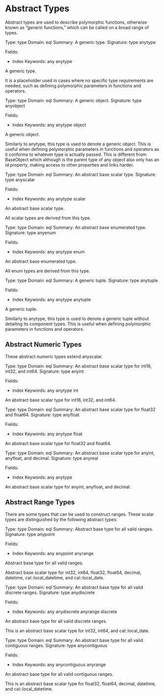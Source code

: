 # Abstract Types

Abstract types are used to describe polymorphic functions, otherwise known as “generic functions,” which can be called on a broad range of types.

Type: type
Domain: eql
Summary: A generic type.
Signature: type anytype


Fields:
- Index Keywords: any anytype


A generic type.

It is a placeholder used in cases where no specific type requirements are needed, such as defining polymorphic parameters in functions and operators.

Type: type
Domain: eql
Summary: A generic object.
Signature: type anyobject


Fields:
- Index Keywords: any anytype object


A generic object.

Similarly to anytype, this type is used to denote a generic object. This is useful when defining polymorphic parameters in functions and operators as it conforms to whatever type is actually passed. This is different friom BaseObject which although is the parent type of any object also only has an id property, making access to other properties and links harder.

Type: type
Domain: eql
Summary: An abstract base scalar type.
Signature: type anyscalar


Fields:
- Index Keywords: any anytype scalar


An abstract base scalar type.

All scalar types are derived from this type.

Type: type
Domain: eql
Summary: An abstract base enumerated type.
Signature: type anyenum


Fields:
- Index Keywords: any anytype enum


An abstract base enumerated type.

All enum types are derived from this type.

Type: type
Domain: eql
Summary: A generic tuple.
Signature: type anytuple


Fields:
- Index Keywords: any anytype anytuple


A generic tuple.

Similarly to anytype, this type is used to denote a generic tuple without detailing its component types. This is useful when defining polymorphic parameters in functions and operators.

## Abstract Numeric Types

These abstract numeric types extend anyscalar.

Type: type
Domain: eql
Summary: An abstract base scalar type for int16, int32, and int64.
Signature: type anyint


Fields:
- Index Keywords: any anytype int


An abstract base scalar type for int16, int32, and int64.

Type: type
Domain: eql
Summary: An abstract base scalar type for float32 and float64.
Signature: type anyfloat


Fields:
- Index Keywords: any anytype float


An abstract base scalar type for float32 and float64.

Type: type
Domain: eql
Summary: An abstract base scalar type for anyint, anyfloat, and decimal.
Signature: type anyreal


Fields:
- Index Keywords: any anytype


An abstract base scalar type for anyint, anyfloat, and decimal.

## Abstract Range Types

There are some types that can be used to construct ranges. These scalar types are distinguished by the following abstract types:

Type: type
Domain: eql
Summary: Abstract base type for all valid ranges.
Signature: type anypoint


Fields:
- Index Keywords: any anypoint anyrange


Abstract base type for all valid ranges.

Abstract base scalar type for int32, int64, float32, float64, decimal, datetime, cal::local_datetime, and cal::local_date.

Type: type
Domain: eql
Summary: An abstract base type for all valid discrete ranges.
Signature: type anydiscrete


Fields:
- Index Keywords: any anydiscrete anyrange discrete


An abstract base type for all valid discrete ranges.

This is an abstract base scalar type for int32, int64, and cal::local_date.

Type: type
Domain: eql
Summary: An abstract base type for all valid contiguous ranges.
Signature: type anycontiguous


Fields:
- Index Keywords: any anycontiguous anyrange


An abstract base type for all valid contiguous ranges.

This is an abstract base scalar type for float32, float64, decimal, datetime, and cal::local_datetime.

